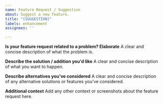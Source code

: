 ```yaml
---
name: Feature Request / Suggestion
about: Suggest a new feature.
title: "[SUGGESTION]"
labels: enhancement
assignees: ''

---
```


**Is your feature request related to a problem? Elaborate**
A clear and concise description of what the problem is.

**Describe the solution / addition you'd like**
A clear and concise description of what you want to happen.

**Describe alternatives you've considered**
A clear and concise description of any alternative solutions or features you've considered.

**Additional context**
Add any other context or screenshots about the feature request here.
